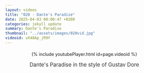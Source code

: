 ```yaml
---
layout: videos
title: "020 - Dante's Paradise"
date: 2025-04-03 00:00:47 +0200
categories: jekyll update
summary: Dante's Paradise
thumbnail: "../assets/images/020vid.jpg"
videoid: vX48Ap_jR9Y
---
```


<div style="text-align: center; margin-top: 20px;">
  {% include youtubePlayer.html id=page.videoid %}
  <p style="margin-top: 15px; font-size: 1.2em; color: #333;">
    Dante's Paradise in the style of Gustav Dore
  </p>
</div>
